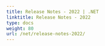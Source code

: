 ```yaml
---
title: Release Notes - 2022 | .NET
linktitle: Release Notes - 2022
type: docs
weight: 80
url: /net/release-notes-2022/
---
```



